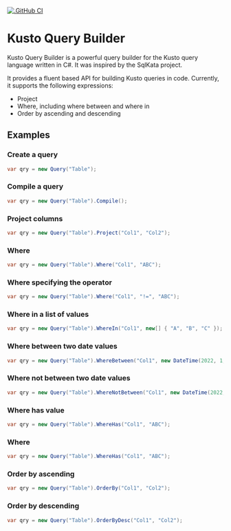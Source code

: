 [![.GitHub CI](https://github.com/gordonc247/KustoQueryBuilder/actions/workflows/dotnet.yml/badge.svg)](https://github.com/gordonc247/KustoQueryBuilder/actions/workflows/dotnet.yml)

# Kusto Query Builder

Kusto Query Builder is a powerful query builder for the Kusto query language written in C#. It was inspired by the SqlKata project.

It provides a fluent based API for building Kusto queries in code. Currently, it supports the following expressions:
- Project
- Where, including where between and where in
- Order by ascending and descending

## Examples

### Create a query

```cs
var qry = new Query("Table");
```

### Compile a query

```cs
var qry = new Query("Table").Compile();
```

### Project columns

```cs
var qry = new Query("Table").Project("Col1", "Col2");
```

### Where

```cs
var qry = new Query("Table").Where("Col1", "ABC");
```

### Where specifying the operator

```cs
var qry = new Query("Table").Where("Col1", "!=", "ABC");
```

### Where in a list of values

```cs
var qry = new Query("Table").WhereIn("Col1", new[] { "A", "B", "C" });
```

### Where between two date values

```cs
var qry = new Query("Table").WhereBetween("Col1", new DateTime(2022, 1, 1), new DateTime(2022, 6, 30));
```

### Where not between two date values

```cs
var qry = new Query("Table").WhereNotBetween("Col1", new DateTime(2022, 1, 1), new DateTime(2022, 6, 30));
```

### Where has value

```cs
var qry = new Query("Table").WhereHas("Col1", "ABC");
```

### Where

```cs
var qry = new Query("Table").WhereHas("Col1", "ABC");
```

### Order by ascending

```cs
var qry = new Query("Table").OrderBy("Col1", "Col2");
```

### Order by descending

```cs
var qry = new Query("Table").OrderByDesc("Col1", "Col2");
```
